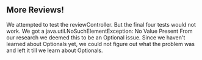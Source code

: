 ## More Reviews!

We attempted to test the reviewController. But the final four tests would not work. We got a java.util.NoSuchElementException: No Value Present
From our research we deemed this to be an Optional issue. Since we haven't learned about Optionals yet, we could not figure out what the problem was and left it till we learn about Optionals. 